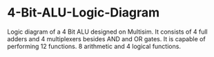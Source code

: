 # 4-Bit-ALU-Logic-Diagram
Logic diagram of a 4 Bit ALU designed on Multisim. It consists of 4 full adders and 4 multiplexers besides AND and OR gates. It is capable of performing 12 functions. 8 arithmetic and 4 logical functions.
